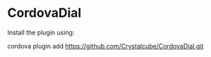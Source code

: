 # CordovaDial
Install the plugin using:

cordova plugin add https://github.com/Crystalcube/CordovaDial.git
